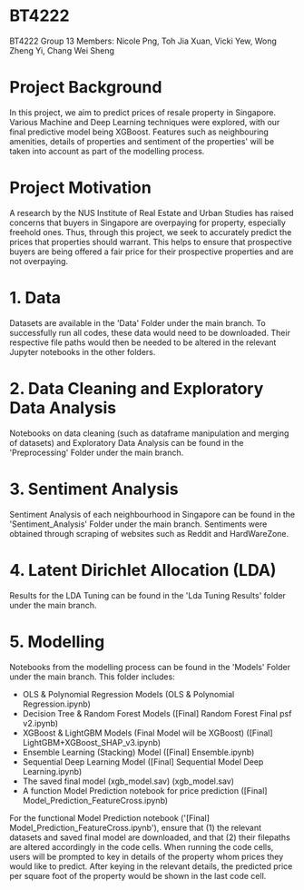 # BT4222
BT4222 Group 13
Members: Nicole Png, Toh Jia Xuan, Vicki Yew, Wong Zheng Yi, Chang Wei Sheng

# Project Background 
In this project, we aim to predict prices of resale property in Singapore. 
Various Machine and Deep Learning techniques were explored, with our final predictive model being XGBoost.
Features such as neighbouring amenities, details of properties and sentiment of the properties' will be taken into account as part of the modelling process. 

# Project Motivation
A research by the NUS Institute of Real Estate and Urban Studies has raised concerns that buyers in Singapore are overpaying for property, especially freehold ones. 
Thus, through this project, we seek to accurately predict the prices that properties should warrant. This helps to ensure that prospective buyers are being offered a fair price for their prospective properties and are not overpaying.

# 1. Data 
Datasets are available in the 'Data' Folder under the main branch. 
To successfully run all codes, these data would need to be downloaded. Their respective file paths would then be needed to be altered in the relevant Jupyter notebooks in the other folders. 

# 2. Data Cleaning and Exploratory Data Analysis 
Notebooks on data cleaning (such as dataframe manipulation and merging of datasets) and Exploratory Data Analysis can be found in the 'Preprocessing' Folder under the main branch. 

# 3. Sentiment Analysis 
Sentiment Analysis of each neighbourhood in Singapore can be found in the 'Sentiment_Analysis' Folder under the main branch.
Sentiments were obtained through scraping of websites such as Reddit and HardWareZone. 

# 4. Latent Dirichlet Allocation (LDA)
Results for the LDA Tuning can be found in the 'Lda Tuning Results' folder under the main branch.

# 5. Modelling 
Notebooks from the modelling process can be found in the 'Models' Folder under the main branch. 
This folder includes:
- OLS & Polynomial Regression Models (OLS & Polynomial Regression.ipynb)
- Decision Tree & Random Forest Models ([Final] Random Forest Final psf v2.ipynb)
- XGBoost & LightGBM Models (Final Model will be XGBoost) ([Final] LightGBM+XGBoost_SHAP_v3.ipynb)
- Ensemble Learning (Stacking) Model ([Final] Ensemble.ipynb)
- Sequential Deep Learning Model ([Final] Sequential Model Deep Learning.ipynb)
- The saved final model (xgb_model.sav) (xgb_model.sav)
- A function Model Prediction notebook for price prediction ([Final] Model_Prediction_FeatureCross.ipynb)

For the functional Model Prediction notebook ('[Final] Model_Prediction_FeatureCross.ipynb'), 
ensure that (1) the relevant datasets and saved final model are downloaded, and that (2) their filepaths are altered accordingly in the code cells. 
When running the code cells, users will be prompted to key in details of the property whom prices they would like to predict. After keying in the relevant details, the predicted price per square foot of the property would be shown in the last code cell. 
